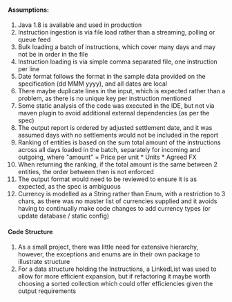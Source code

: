 #### Assumptions:
1. Java 1.8 is available and used in production
2. Instruction ingestion is via file load rather than a streaming, polling or queue feed
3. Bulk loading a batch of instructions, which cover many days and may not be in order in the file
4. Instruction loading is via simple comma separated file, one instruction per line
5. Date format follows the format in the sample data provided on the specification (dd MMM yyyy), and all dates are local
6. There maybe duplicate lines in the input, which is expected rather than a problem, as there is no unique key per instruction mentioned
7. Some static analysis of the code was executed in the IDE, but not via maven plugin to avoid additional external dependencies (as per the spec)
8. The output report is ordered by adjusted settlement date, and it was assumed days with no settlements would not be included in the report
9. Ranking of entities is based on the sum total amount of the instructions across all days loaded in the batch, separately for incoming and outgoing, where "amount" = Price per unit * Units * Agreed FX
12. When returning the ranking, if the total amount is the same between 2 entities, the order between then is not enforced
10. The output format would need to be reviewed to ensure it is as expected, as the spec is ambiguous
11. Currency is modelled as a String rather than Enum, with a restriction to 3 chars, as there was no master list of currencies supplied and it avoids having to continually make code changes to add currency types (or update database / static config)


#### Code Structure
1. As a small project, there was little need for extensive hierarchy, however, the exceptions and enums are in their own package to illustrate structure
2. For a data structure holding the Instructions, a LinkedList was used to allow for more efficient expansion,
but if refactoring it maybe worth choosing a sorted collection which could offer efficiencies given the output requirements